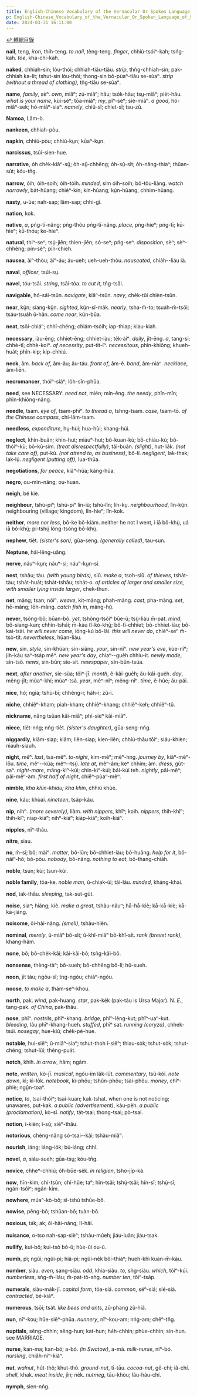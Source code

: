 ```yaml
---
title: English-Chinese Vocabulary of the Vernacular Or Spoken Language of Swatow (英漢汕頭方言口語詞典) / N
p: English-Chinese_Vocabulary_of_the_Vernacular_Or_Spoken_Language_of_Swatow/N
date: 2024-03-31 16:11:00
---
```


[↩️ 轉總目錄](/English-Chinese_Vocabulary_of_the_Vernacular_Or_Spoken_Language_of_Swatow)

**nail**, teng, *iron*, thih-teng. *to nail*, tèng-teng. *finger*, chhiú-tsóiⁿ-kah; tsńg-kah. *toe*, kha-chí-kah.

**naked**, chhiah-sin; lòu-thói; chhiah-tiâu-tiâu. *strip*, thn̍g-chhiah-sin; pak-chhiah ka-lit; tshut-sin lòu-thói; thong-sin bô-pùaⁿ-tiâu se-sùaⁿ. *strip (without a thread of clothing)*, tñg-tiâu se-sùaⁿ. 

**name**, *family*, sèⁿ. *own*, miâⁿ; zú-miâⁿ; hãu; tso̍k-hãu; tsṳ-miâⁿ; pie̍t-hãu. *what is your name*, kùi-sèⁿ; tōa-miâⁿ; *my*, pĩⁿ-sèⁿ; sié-miâⁿ. *a good*, hó-miâⁿ-sek; hó-miâⁿ-siaⁿ. *namely*, chiũ-sĩ; chiet-sĩ; tsu-zû.

**Namoa**, Lâm-ò.

**nankeen**, chhiah-pòu.

**napkin**, chhiú-pòu; chhiú-kṳn; kūaⁿ-kṳn.

**narcissus**, tsúi-sien-hue.

**narrative**, o̍h che̍k-kiãⁿ-sṳ̄; o̍h-sṳ̄-chhêng; o̍h-sṳ̄-si̍t; o̍h-nâng-thiaⁿ; thûan-su̍t; kóu-tn̄g.
<!--more-->
**narrow**, o̍ih; o̍ih-soih; o̍ih-to̍ih. *minded*, sim o̍ih-soih; bô-tōu-liãng. *watch narrowly*, ba̍t-hûang; chiéⁿ-kín; kín-hûang; kṳ́n-hûang; chhim-hûang.

**nasty**, u-ùe; nah-sap; lâm-sap; chhi-gî.

**nation**, kok.

**native**, *a*, pńg-tī-nâng; pńg-thóu pńg-tī-nâng. *place*, pńg-hieⁿ; pńg-tī; kū-hieⁿ; kū-thóu; ke-hieⁿ.

**natural**, thiⁿ-seⁿ; tsṳ̃-jiên; thien-jiên; só-seⁿ; pńg-seⁿ. *disposition*, sèⁿ; sèⁿ-chhêng; pín-sèⁿ; pín-chieh.

**nausea**, àiⁿ-thòu; àiⁿ-áu; áu-ueh; ueh-ueh-thòu. *nauseated*, chia̍h--liáu ià.

**naval**, *officer*, tsúi-sṳ.

**navel**, tóu-tsâi. *string*, tsâi-tòa. *to cut it*, tńg-tsâi.

**navigable**, hó-sái-tsûn. *navigate*, kiâⁿ-tsûn. *navy*, che̍k-tūi chièn-tsûn.

**near**, kṳ̃n; siang-kṳ̃n. *sighted*, kṳ̃n-sĩ-ma̍k. *nearly*, tsha-m̄-to; tsua̍h-m̄-tsōi; tsáu-tsua̍h ũ-hãn. *come near*, kṳ̃n-bûa.

**neat**, tsôi-chiáⁿ; chhî-chéng; chiám-tso̍ih; iap-thiap; kiau-kiah.

**necessary**, iàu-ēng; chhiet-ēng; chhiet-iàu; te̍k-àiⁿ. *daily*, ji̍t-ēng. *a*, tang-si; chhè-tî; chhè-koiⁿ. *of necessity*, put-tit-íⁿ. *necessitous*, phîn-khiông; khueh-hua̍t; phîn-kip; kip-chhiú.

**neck**, ãm. *back of*, ãm-ãu; ãu-táu. *front of*, ãm-ẽ. *band*, ãm-niáⁿ. *necklace*, ãm-liēn.

**necromancer**, thóiⁿ-siàⁿ; lo̍h-sîn-phûa.

**need**, see NECESSARY. *need not*, mién; mín-ēng. *the needy*, phîn-mîn; phîn-khiông-nâng.

**needle**, tsam. *eye of*, tsam-phīⁿ. *to thread a*, tshng-tsam. *case*, tsam-tō. *of the Chinese compass*, chí-lâm-tsam.

**needless**, *expenditure*, hṳ-hùi; hua-hùi; khang-hùi.

**neglect**, khin-buãn; khin-hut; miáuⁿ-hut; bô-kuan-kù; bô-chiàu-kù; bô-thóiⁿ-kù; bô-kù-sím. *(treat disrespectfully)*, tãi-buãn. *(slight)*, hut-lia̍k. *(not take care of)*, put-kù.  *(not attend to, as business)*, bô-lí. *negligent*, lak-thak; lak-lṳ́. *negligent (putting off)*, lua-thûa.

**negotiations**, *for peace*, kiâⁿ-hûa; káng-hûa.

**negro**, ou-mīn-nâng; ou-huan.

**neigh**, bé kiè.

**neighbour**, tshù-piⁿ; tshù-piⁿ lîn-iũ; tshù-lîn; lîn-kṳ. *neighbourhood*, lîn-kṳ̃n. neighbouring (village; kingdom), lîn-hieⁿ; lîn-kok.

**neither**, *more nor less*, bô-ke bô-kiám. neither he not I went, i iā bô-khṳ̀, uá iā bô-khṳ̀; pí-tshṳ́ lóng-tsóng bô-khṳ̀.

**nephew**, tie̍t. *(sister's son)*, gūa-seng. *(generally called)*, tau-sun.

**Neptune**, hái-lêng-uâng.

**nerve**, náuⁿ-kṳn; náuⁿ-si; náuⁿ-kṳn-si.

**nest**, tshâu; tàu. *(with young birds)*, siū. *make a*, tsoh-siū. *of thieves*, tsha̍t-tàu; tsha̍t-hua̍t; tsha̍t-tshâu; tsha̍t-o. *of articles of larger and smaller size, with smaller lying inside larger*, chek-thun.

**net**, mãng; tsan; nôiⁿ. *weave*, kit-mãng; phah-mãng. *cast*, pha-mãng. *set*, hē-mãng; lo̍h-mãng. *catch fish in*, mãng-hṳ̂.

**never**, tsóng-bô; būan-bô. *yet*, tshông-tsôiⁿ būe-ũ; tsṳ̃-liáu m̄-pat. *mind*, bô-siang-kan; chhìn-tshái; m̄-kàu tî-kò-khṳ̀; bô-tì-chhiet; bò-chhiet-iàu; bô-kai-tsài. *he will never come*, ióng-kú bô-lâi. *this will never do*, chièⁿ-seⁿ m̄-tsò-tit. *nevertheless*, hûan-liáu.

**new**, sin. *style*, sin-khúan; sin-siãng. *your*, sin-nîⁿ. *new year's eve*, kùe-nîⁿ; ji̍h-káu saⁿ-tsa̍p mêⁿ. *new year's day*, chiaⁿ--gue̍h chhiu-it. *newly made*, sin-tsò. *news*, sin-bũn; sie-sit. *newspaper*, sin-bũn-tsúa.

**next**, *after another*, sie-sùa; tõiⁿ-jī. *month*, ẽ-kâi-gue̍h; ãu-kâi-gue̍h. *day*, mêng-ji̍t; mùaⁿ-khí; mùaⁿ-tsá. *year*, mêⁿ-nîⁿ; mêng-nîⁿ. *time*, ẽ-hûe; ãu-pái.

**nice**, hó; ngiá; tshù-bī; chhèng-ì; ha̍h-ì; zû-ì.

**niche**, chhiêⁿ-kham; piah-kham; chhiêⁿ-khang; chhiêⁿ-keh; chhiêⁿ-tû.

**nickname**, nâng tsũan kâi-miâⁿ; phì-sièⁿ kâi-miâⁿ.

**niece**, tie̍t-nńg; nńg-tie̍t. *(sister's daughter)*, gūa-seng-nńg.

**niggardly**, kiâm-siap; kiâm; liẽn-siap; kien-liẽn; chhiú-thâu tōiⁿ; siáu-khièn; niauh-siauh.

**night**, mêⁿ. *last*, tsà-mêⁿ. *to-night*, kim-mêⁿ; mêⁿ-hng. *journey by*, kiâⁿ-mêⁿ-lōu. *time*, mêⁿ--kùa; mêⁿ--tsṳ́. *late at*, mêⁿ-âm; keⁿ chhim; àm. *dress*, gu̍t-saⁿ. *night-mare*, māng-kìⁿ-kúi; chin-kìⁿ-kúi; bái-kúi teh. *nightly*, pâi-mêⁿ; pâi-mêⁿ-àm. *first half of night*, chiēⁿ-pùaⁿ-mêⁿ.

**nimble**, *kha khin-khiáu; kha khin*, chhiú khùe.

**nine**, káu; khùai. *nineteen*, tsa̍p-káu.

**nip**, nihⁿ. *(more severely)*, liàm. *with nippers*, khîⁿ; koih. *nippers*, thih-khîⁿ; thih-kîⁿ; niap-kiáⁿ; nihⁿ-kiáⁿ; kia̍p-kiáⁿ; koih-kiáⁿ.

**nipples**, nîⁿ-thâu.

**nitre**, siau.

**no**, m̄-sĩ; bô; màiⁿ. *matter*, bô-lũn; bô-chhiet-iàu; bô-huâng. *help for it*, bô-nãiⁿ-hô; bô-pōu. *nobody*, bô-nâng. *nothing to eat*, bô-thang-chia̍h.

**noble**, tsun; kùi; tsun-kùi.

**noble family**, tōa-ke. *noble man*, ũ-chiak-ūi; tãi-láu. *minded*, kháng-khài.

**nod**, tak-thâu. *sleeping*, tak-sut-gu̍t.

**noise**, siaⁿ; hiáng; kiè. *make a great*, tshàu-nãuⁿ; hā-hā-kiè; kā-kā-kiè; kā-kā-jiáng.

**noisome**, õi-hāi-nâng. *(smell)*, tshàu-hièn.

**nominal**, *merely*, ũ-miâⁿ bô-si̍t; ũ-khî-miâⁿ bô-khî-si̍t. *rank (brevet rank)*, khang-hâm.

**none**, bô; bô-che̍k-kâi; kâi-kâi-bô; tsǹg-kâi-bô.

**nonsense**, thèng-tàⁿ; bô-sueh; bô-chhêng bô-lí; hû-sueh.

**noon**, ji̍t tàu; ngõu-sî; tng-ngóu; chiàⁿ-ngóu.

**noose**, *to make a*, thám-seⁿ-khou.

**north**, pak. *wind*, pak-huang. *star*, pak-ke̍k (pak-táu is Ursa Major). N. *E.*, tang-pak. *of China*, pak-thâu.

**nose**, phīⁿ. *nostrils*, phīⁿ-khang. *bridge*, phīⁿ-lêng-kut; phīⁿ-uaⁿ-kut. *bleeding*, lâu phīⁿ-khang-hueh. *stuffed*, phīⁿ sat. *running (coryza)*, chhek-tsúi. *nosegay*, hue-kiû; che̍k-pé-hue.

**notable**, hui-siêⁿ; ũ-miâⁿ-siaⁿ; tshut-thoh ĩ-siêⁿ; thiau-so̍k; tshut-so̍k; tshut-chèng; tshut-lūi; théng-pua̍t.

**notch**, khih. *in arrow*, hâm; ngám.

**note**, *written*, kò-jī. *musical*, ngóu-im la̍k-lu̍t. *commentary*, tsù-kói. *note down*, kì; kì-lo̍k. *notebook*, kì-phõu; tshûn-phõu; tsài-phõu. *money*, chîⁿ-phiè; ngṳ̂n-toaⁿ.

**notice**, *to*, tsai-thóiⁿ; tsai-kuan; kak-tshat. when one is not noticing; unawares, put-kak. *a public (advertisement)*, kàu-pe̍h. *a public (proclamation)*, kò-sī. *notify*, ta̍t-tsai; thong-tsai; pò-tsai.

**notion**, ì-kièn; î-sṳ̀; siẽⁿ-thâu.

**notorious**, chèng-nâng só-tsai--kâi; tshàu-miâⁿ.

**nourish**, iáng; iáng-io̍k; bú-iáng; chhī.

**novel**, *a*, siáu-sueh; gūa-tsṳ; kóu-tn̄g.

**novice**, chheⁿ-chhiú; o̍h-būe-se̍k. *in religion*, tsho-ji̍p-kà.

**now**, hīn-kim; chí-tsûn; chí-hûe; taⁿ; hīn-tsãi; tshṳ́-tsãi; hīn-sî; tshṳ́-sî; ngán-tsôiⁿ; ngán-kim.

**nowhere**, múaⁿ-kò-bô; sì-tshù tshūe-bô.

**nowise**, pẽng-bô; tshûan-bô; tuàn-bô.

**noxious**, ta̍k; ak; õi-hāi-nâng; lĩ-hāi.

**nuisance**, o-tso nah-sap-sièⁿ; tshàu-mu̍eh; jiáu-luãn; jiáu-tsak.

**nullify**, kui-bô; kui-tsò bô-ũ; hùe-ûi ou-ũ.

**numb**, pì; ngûi; ngûi-pì; hiâ-pì; ngûi-ne̍k bõi-thiàⁿ; hueh-khì kuàn-m̄-kàu.

**number**, siàu. *even*, sang-siàu. *odd*, khia-siàu. *to*, sǹg-siàu. *which*, tõiⁿ-kúi. *numberless*, sǹg-m̄-liáu; m̄-pat-tò-sǹg. *number ten*, tõiⁿ-tsa̍p.

**numerals**, siàu-ma̍k-jī. *capital form*, tōa-siá. *common*, séⁿ-siá; sié-siá. *contracted*, bé-kiáⁿ.

**numerous**, tsōi; tsa̍t. *like bees and ants*, zû-phang zû-hiã.

**nun**, nîⁿ-kou; hûe-siēⁿ-phûa. *nunnery*, nîⁿ-kou-am; nńg-am; chẽⁿ-tn̂g.

**nuptials**, sêng-chhin; sêng-hun; kat-hun; ha̍h-chhin; phùe-chhin; sin-hun. see MARRIAGE.

**nurse**, kan-ma; kan-bó; a-bó. *(in Swatow)*, a-má. *milk-nurse*, niⁿ-bó. *nursling*, chia̍h-nĩⁿ-kiáⁿ.

**nut**, *walnut*, hu̍t-thô; khut-thô. *ground-nut*, tī-tāu. *cocoa-nut*, gê-chí; iâ-chí. *shell*, khak. *meat inside*, jîn; ne̍k. *nutmeg*, tāu-khòu; lãu-hàu-chí.

**nymph**, sien-nńg.
